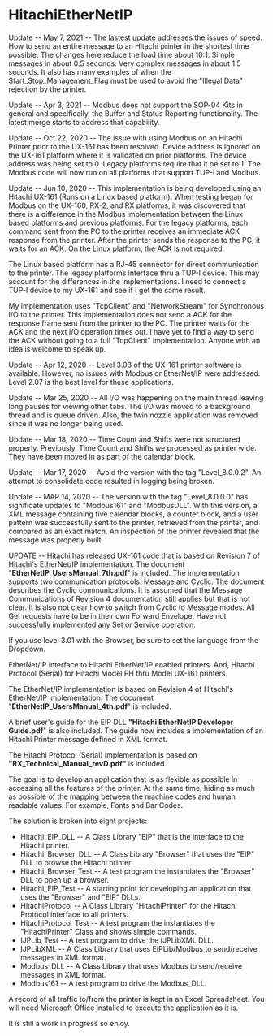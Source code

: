 # HitachiEtherNetIP

Update -- May 7, 2021 -- The lastest update addresses the issues of speed.  How to send an entire message to an Hitachi printer in the shortest time possible.  The changes here reduce the load time about 10:1.  Simple messages in about 0.5 seconds.  Very complex messages in about 1.5 seconds.  It also has many examples of when the Start_Stop_Management_Flag must be used to avoid the "Illegal Data" rejection by the printer.

Update -- Apr 3, 2021 -- Modbus does not support the SOP-04 Kits in general and specifically, the Buffer and Status Reporting functionality.  The latest merge starts to address that capability.

Update -- Oct 22, 2020 -- The issue with using Modbus on an Hitachi Printer prior to the UX-161 has been resolved.  Device address is ignored on the UX-161 platform where it is validated on prior platforms.  The device address was being set to 0.  Legacy platforms require that it be set to 1.  The Modbus code will now run on all platforms that support TUP-I and Modbus.

Update -- Jun 10, 2020 -- This implementation is being developed using an Hitachi UX-161 (Runs on a Linux based platform).  When testing began for Modbus on the UX-160, RX-2, and RX platforms, it was discovered that there is a difference in the Modbus implementation between the Linux based platforms and previous platforms.  For the legacy platforms, each command sent from the PC to the printer receives an immediate ACK response from the printer.  After the printer sends the response to the PC, it waits for an ACK.  On the Linux platform, the ACK is not required.

The Linux based platform has a RJ-45 connector for direct communication to the printer.  The legacy platforms interface thru a TUP-I device.  This may account for the differences in the implementations.  I need to connect a TUP-I device to my UX-161 and see if I get the same result.

My implementation uses "TcpClient" and "NetworkStream" for Synchronous I/O to the printer.  This implementation does not send a ACK for the response frame sent from the printer to the PC.  The printer waits for the ACK and the next I/O operation times out.  I have yet to find a way to send the ACK without going to a full "TcpClient" implementation.  Anyone with an idea is welcome to speak up.

Update -- Apr 12, 2020 -- Level 3.03 of the UX-161 printer software is available.  However, no issues with Modbus or EtherNet/IP were addressed.  Level 2.07 is the best level for these applications.

Update -- Mar 25, 2020 -- All I/O was happening on the main thread leaving long pauses for viewing other tabs.  The I/O was moved to a background thread and is queue driven.  Also, the twin nozzle application was removed since it was no longer being used.

Update -- Mar 18, 2020 -- Time Count and Shifts were not structured properly.  Previously, Time Count and Shifts we processed as printer wide.  They have been moved in as part of the calendar block. 

Update -- Mar 17, 2020 -- Avoid the version with the tag "Level_8.0.0.2".  An attempt to consolidate code resulted in logging being broken.

Update -- MAR 14, 2020 -- The version with the tag "Level_8.0.0.0" has significate updates to "Modbus161" and "ModbusDLL".  With this version, a XML message containing five calendar blocks, a counter block, and a user pattern was successfully sent to the printer, retrieved from the printer, and compared as an exact match.  An inspection of the printer revealed that the message was properly built.

UPDATE -- Hitachi has released UX-161 code that is based on Revision 7 of Hitachi's EtherNet/IP implementation.  The document "<b>EtherNetIP_UsersManual_7th.pdf</b>" is included.  The implementation supports two communication protocols: Message and Cyclic. The document describes the Cyclic communications.  It is assumed that the Message Communications of Revision 4 documentation still applies but that is not clear.  It is also not clear how to switch from Cyclic to Message modes.   All Get requests have to be in their own Forward Envelope.  Have not successfully implemented any Set or Service operation.

If you use level 3.01 with the Browser, be sure to set the language from the Dropdown.

EthetNet/IP interface to Hitachi EtherNet/IP enabled printers. And, Hitachi Protocol (Serial) for Hitachi Model PH thru Model UX-161 printers.

The EtherNet/IP implementation is based on Revision 4 of Hitachi's EtherNet/IP implementation.  The document "<b>EtherNetIP_UsersManual_4th.pdf</b>" is included.

A brief user's guide for the EIP DLL <b>"Hitachi EtherNetIP Developer Guide.pdf</b>" is also included.  The guide now includes a implementation of an Hitachi Printer message defined in XML format.

The Hitachi Protocol (Serial) implementation is based on <b>"RX_Technical_Manual_revD.pdf"</b> is included.

The goal is to develop an application that is as flexible as possible in accessing all the features of the printer.  At the same time,  hiding as much as possible of the mapping between the machine codes and human readable values.  For example, Fonts and Bar Codes.

The solution is broken into eight projects:
<ul>
  <li>Hitachi_EIP_DLL -- A Class Library "EIP" that is the interface to the Hitachi printer.</li>
  <li>Hitachi_Browser_DLL -- A Class Library "Browser" that uses the "EIP" DLL to browse the Hitachi printer.</li>
  <li>Hitachi_Browser_Test -- A test program the instantiates the "Browser" DLL to open up a browser.</li>
  <li>Hitachi_EIP_Test -- A starting point for developing an application that uses the "Browser" and "EIP" DLLs.</li>
  <li>HitachiProtocol -- A Class Library "HitachiPrinter" for the Hitachi Protocol interface to all printers.</li>
  <li>HitachiProtocol_Test -- A test program the instantiates the "HitachiPrinter" Class and shows simple commands.</li>
  <li>IJPLib_Test -- A test program to drive the IJPLibXML DLL.</li>
  <li>IJPLibXML -- A Class Library that uses EIPLib/Modbus to send/receive messages in XML format.</li>
  <li>Modbus_DLL -- A Class Library that uses Modbus to send/receive messages in XML format.</li>
  <li>Modbus161 -- A test program to drive the Modbus_DLL.</li>
</ul>

A record of all traffic to/from the printer is kept in an Excel Spreadsheet.  You will need Microsoft Office installed to execute the application as it is.

It is still a work in progress so enjoy.

